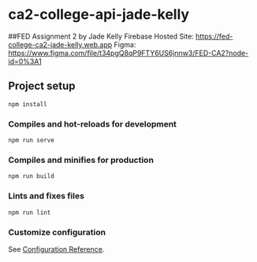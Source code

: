 # ca2-college-api-jade-kelly
##FED Assignment 2 by Jade Kelly
Firebase Hosted Site: https://fed-college-ca2-jade-kelly.web.app
Figma: https://www.figma.com/file/t34pgQ8qP9FTY6US6jnnw3/FED-CA2?node-id=0%3A1

## Project setup
```
npm install
```

### Compiles and hot-reloads for development
```
npm run serve
```

### Compiles and minifies for production
```
npm run build
```

### Lints and fixes files
```
npm run lint
```

### Customize configuration
See [Configuration Reference](https://cli.vuejs.org/config/).
